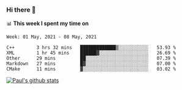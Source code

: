 ### Hi there 👋

📊 **This week I spent my time on**
<!--START_SECTION:waka-->
```text
Week: 01 May, 2021 - 08 May, 2021

C++        3 hrs 32 mins   █████████████▒░░░░░░░░░░░   53.93 % 
XML        1 hr 45 mins    ██████▓░░░░░░░░░░░░░░░░░░   26.69 % 
Other      29 mins         ██░░░░░░░░░░░░░░░░░░░░░░░   07.39 % 
Markdown   27 mins         █▓░░░░░░░░░░░░░░░░░░░░░░░   07.00 % 
CMake      11 mins         ▓░░░░░░░░░░░░░░░░░░░░░░░░   03.02 % 
```
<!--END_SECTION:waka-->


[![Paul's github stats](https://github-readme-stats.vercel.app/api?username=mickeyouyou&theme=dracula&show_icons=true)](https://github.com/anuraghazra/github-readme-stats)
